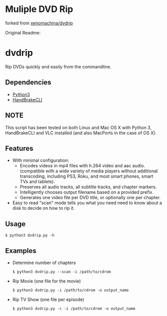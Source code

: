 # Muliple DVD Rip

forked from [xenomachina/dvdrip](https://github.com/xenomachina/dvdrip)

Original Readme:

# dvdrip

Rip DVDs quickly and easily from the commandline.

## Dependencies
  - [Python3](https://www.python.org/)
  - [HandBrakeCLI](https://handbrake.fr/)

## NOTE
This script has been tested on both Linux and Mac OS X with Python 3,
HandBrakeCLI and VLC installed (and also MacPorts in the case of OS X).

## Features
  - With minimal configuration:
    - Encodes videos in mp4 files with h.264 video and aac audio.
      (compatible with a wide variety of media players without
      additional transcoding, including PS3, Roku, and most smart
      phones, smart TVs and tablets).
    - Preserves all audio tracks, all subtitle tracks, and chapter
      markers.
    - Intelligently chooses output filename based on a provided prefix.
    - Generates one video file per DVD title, or optionally one per
      chapter.
  - Easy to read "scan" mode tells you what you need need to know about
    a disk to decide on how to rip it.

## Usage
```
$ python3 dvdrip.py -h
```

## Examples
  - Determine number of chapters
    ```
    $ python3 dvdrip.py --scan -i /path/to/cdrom
    ```
  - Rip Movie (one file for the movie)
    ```
    $ python3 dvdrip.py -i /path/to/cdrom -o output_name
    ```
  - Rip TV Show (one file per episode)
    ```
    $ python3 dvdrip.py -c -i /path/to/cdrom -o output_name
    ```
